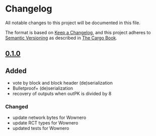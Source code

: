 # Changelog

All notable changes to this project will be documented in this file.

The format is based on [Keep a Changelog](https://keepachangelog.com/en/1.0.0/),
and this project adheres to [Semantic Versioning](https://semver.org/spec/v2.0.0.html) as described in [The Cargo Book](https://doc.rust-lang.org/cargo/reference/manifest.html#the-version-field).

## [0.1.0]

## Added

- vote by block and block header (de)serialization
- Bulletproof+ (de)serialization
- recovery of outputs when outPK is divided by 8

### Changed

- update network bytes for Wownero
- update RCT types for Wownero
- updated tests for Wownero

[0.1.0]: https://github.com/monero-rs/monero-rs/releases/tag/v0.1.0
